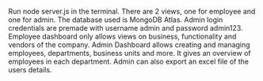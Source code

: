 Run node server.js in the terminal.
There are 2 views, one for employee and one for admin.
The database used is MongoDB Atlas.
Admin login credentials are premade with username admin and password admin123.
Employee dashboard only allows views on business, functionality and vendors of the company.
Admin Dashboard allows creating and managing employees, departments, business units and more.
It gives an overview of employees in each department.
Admin can also export an excel file of the users details.
